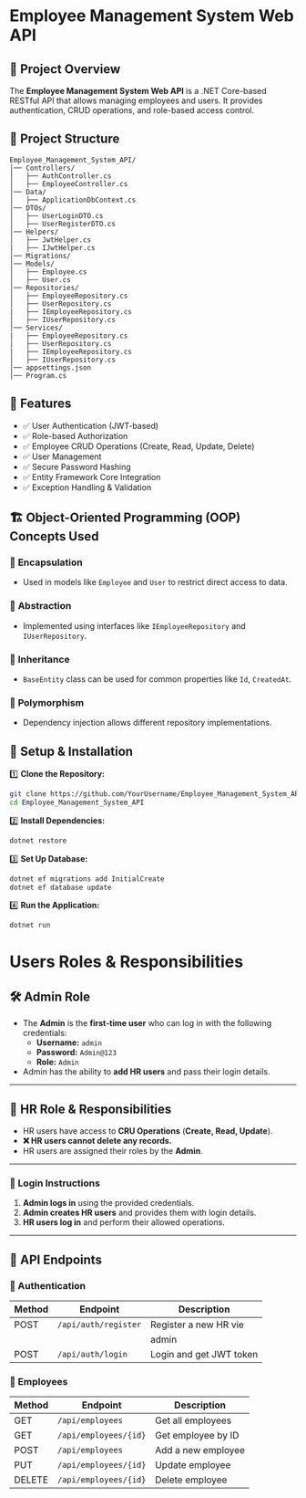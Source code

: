 # Employee Management System Web API

## 📌 Project Overview

The **Employee Management System Web API** is a .NET Core-based RESTful API that allows managing employees and users. It provides authentication, CRUD operations, and role-based access control.

## 📂 Project Structure

```
Employee_Management_System_API/
│── Controllers/
│   ├── AuthController.cs
│   ├── EmployeeController.cs
│── Data/
│   ├── ApplicationDbContext.cs
│── DTOs/
│   ├── UserLoginDTO.cs
│   ├── UserRegisterDTO.cs
│── Helpers/
│   ├── JwtHelper.cs
|   ├── IJwtHelper.cs
│── Migrations/
│── Models/
│   ├── Employee.cs
│   ├── User.cs
│── Repositories/
│   ├── EmployeeRepository.cs
│   ├── UserRepository.cs
|   ├── IEmployeeRepository.cs
│   ├── IUserRepository.cs
│── Services/
|   ├── EmployeeRepository.cs
│   ├── UserRepository.cs
|   ├── IEmployeeRepository.cs
│   ├── IUserRepository.cs
│── appsettings.json
│── Program.cs
```

## 🚀 Features

- ✅ User Authentication (JWT-based)
- ✅ Role-based Authorization
- ✅ Employee CRUD Operations (Create, Read, Update, Delete)
- ✅ User Management
- ✅ Secure Password Hashing
- ✅ Entity Framework Core Integration
- ✅ Exception Handling & Validation

## 🏗️ Object-Oriented Programming (OOP) Concepts Used

### 🔹 **Encapsulation**

- Used in models like `Employee` and `User` to restrict direct access to data.

### 🔹 **Abstraction**

- Implemented using interfaces like `IEmployeeRepository` and `IUserRepository`.

### 🔹 **Inheritance**

- `BaseEntity` class can be used for common properties like `Id`, `CreatedAt`.

### 🔹 **Polymorphism**

- Dependency injection allows different repository implementations.

## 🔧 Setup & Installation

1️⃣ **Clone the Repository:**

```sh
git clone https://github.com/YourUsername/Employee_Management_System_API.git
cd Employee_Management_System_API
```

2️⃣ **Install Dependencies:**

```sh
dotnet restore
```

3️⃣ **Set Up Database:**

```sh
dotnet ef migrations add InitialCreate
dotnet ef database update
```

4️⃣ **Run the Application:**

```sh
dotnet run
```

# Users Roles & Responsibilities

## 🛠 Admin Role
- The **Admin** is the **first-time user** who can log in with the following credentials:
  - **Username:** `admin`
  - **Password:** `Admin@123`
  - **Role:** `Admin`
- Admin has the ability to **add HR users** and pass their login details.

---

## 👥 HR Role & Responsibilities
- HR users have access to **CRU Operations** (**Create, Read, Update**).
- **❌ HR users cannot delete any records.**
- HR users are assigned their roles by the **Admin**.

---

### 🔐 Login Instructions
1. **Admin logs in** using the provided credentials.
2. **Admin creates HR users** and provides them with login details.
3. **HR users log in** and perform their allowed operations.

---



## 🔑 API Endpoints

### 🔹 Authentication

| Method | Endpoint             | Description             |
| ------ | -------------------- | ----------------------- |
| POST   | `/api/auth/register` | Register a new HR vie   |
|        |                      | admin                 |
| POST   | `/api/auth/login`    | Login and get JWT token |

### 🔹 Employees

| Method | Endpoint              | Description        |
| ------ | --------------------- | ------------------ |
| GET    | `/api/employees`      | Get all employees  |
| GET    | `/api/employees/{id}` | Get employee by ID |
| POST   | `/api/employees`      | Add a new employee |
| PUT    | `/api/employees/{id}` | Update employee    |
| DELETE | `/api/employees/{id}` | Delete employee    |



